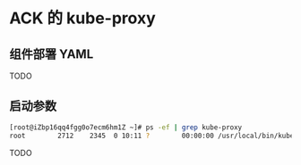 # ACK 的 kube-proxy

## 组件部署 YAML

<Tabs>
  <TabItem value="1" label="ipvs 模式">

  <Tabs>
    <TabItem value="1-1" label="daemonset">
      <FileBlock file="vendor/aliyun/kube-proxy-daemonset-ipvs.yaml" showLineNumbers />
    </TabItem>
    <TabItem value="1-2" label="configmap">
      <FileBlock file="vendor/aliyun/kube-proxy-configmap-ipvs.yaml" showLineNumbers />
    </TabItem>
  </Tabs>

  </TabItem>
  <TabItem value="2" label="iptables 模式">
    TODO
  </TabItem>
</Tabs>

## 启动参数

<Tabs>
  <TabItem value="1" label="ipvs 模式">

  ```bash
  [root@iZbp16qq4fgg0o7ecm6hm1Z ~]# ps -ef | grep kube-proxy
  root        2712    2345  0 10:11 ?        00:00:00 /usr/local/bin/kube-proxy --config=/var/lib/kube-proxy/config.conf --hostname-override=cn-hangzhou.10.0.0.238
  ```

  </TabItem>
  <TabItem value="2" label="iptables 模式">
  TODO
  </TabItem>
</Tabs>

